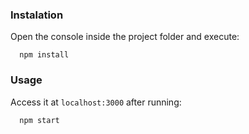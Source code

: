 ### Instalation

Open the console inside the project folder and execute:

```
  npm install
```


### Usage

Access it at ``localhost:3000`` after running:

```
  npm start
```